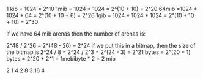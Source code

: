 1 kib = 1024 = 2^10
1mib = 1024 * 1024 = 2^(10 + 10) = 2^20
64mib =1024 * 1024 * 64 =  2^(10 + 10 + 6) = 2^26
1gib = 1024 * 1024 * 1024 = 2^(10 + 10 + 10) = 2^30

If we have 64 mib arenas
then the number of arenas is:

2^48 / 2^26
= 2^(48 - 26)
= 2^24
if we put this in a bitmap, then the size of the bitmap is
2^24 / 8
= 2^24 / 2^3
= 2^(24 - 3)
= 2^21 bytes
= 2^(20 + 1) bytes
= 2^20 * 2^1
= 1mebibyte * 2
= 2 mib

2 1
4 2
8 3
16 4
